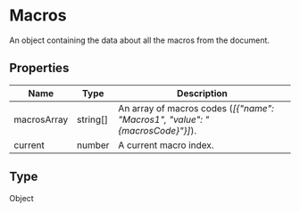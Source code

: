 # Macros

An object containing the data about all the macros from the document.

## Properties

| Name | Type | Description |
| ---- | ---- | ----------- |
| macrosArray | string[] | An array of macros codes (*[&#123;"name": "Macros1", "value": "&#123;macrosCode&#125;"&#125;]*). |
| current | number | A current macro index. |
## Type

Object

